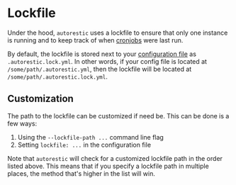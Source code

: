 # Lockfile

Under the hood, `autorestic` uses a lockfile to ensure that only one instance is running and to keep track of when [cronjobs](./location/cron.md) were last run.

By default, the lockfile is stored next to your [configuration file](./config.md) as `.autorestic.lock.yml`. In other words, if your config file is located at `/some/path/.autorestic.yml`, then the lockfile will be located at `/some/path/.autorestic.lock.yml`.

## Customization

The path to the lockfile can be customized if need be. This can be done is a few ways:

1. Using the `--lockfile-path ...` command line flag
1. Setting `lockfile: ...` in the configuration file

Note that `autorestic` will check for a customized lockfile path in the order listed above. This means that if you specify a lockfile path in multiple places, the method that's higher in the list will win.
